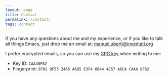 ```yaml
---
layout: page
title: Contact
permalink: /contact/
tags: contact
---
```


If you have any questions about me and my experience, or if you like to talk all
things Emacs, just drop me an email at:
[manuel.uberti@inventati.org](mailto:manuel.uberti@inventati.org)

I prefer encrypted emails, so you can use my [GPG
key](https://github.com/manuel-uberti/manuel-uberti.github.io/blob/master/pubkey.txt)
when writing to me:

- Key ID: `CAA48F62`
- Fingerprint: `8702 9F53 2466 A6B5 E3F4 6B44 4E57 A6C4 CAA4 8F62`
